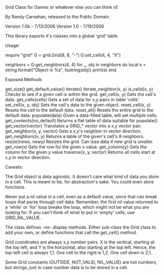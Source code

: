 Grid Class for Games or whatever else you can think of.

By Randy Carnahan, released to the Public Domain.

Version 1.0b - 7/13/2006
Version 1.0  - 7/19/2006

This library exports it's classes into a global 'grid'
table.

Usage:

require "grid"
G = grid.Grid(8, 8, "-")
G:set_cell(4, 4, "X")

neighbors = G:get_neighbors(4, 4)
for _, obj in neighbors do
  local s = string.format("Object is %s", tostring(obj))
  print(s)
end

Exposed Methods

  get_size()
  get_default_value()
  iterate()
  iterate_neighbor(x, y)
  is_valid(x, y)             Checks to see if a given cell is within the grid.
  get_cell(x, y)             Gets the cell's data.
  get_cells(cells)           Gets a set of data for x,y pairs in table 'cells'.
  set_cell(x, y, obj)        Sets the cell's data to the given object.
  reset_cell(x, y)           Resets the cell to the default data.
  reset_all()                Resets the entire grid to the default data.
  populate(data)             Given a data-filled table, will set multiple cells.
  get_contents(no_default)   Returns a flat table of data suitable for populate()
  get_vector(vector)         Translates a GRID_* vector into a x,y vector pair.
  get_neighbor(x, y, vector) Gets a x,y's neighbor in vector direction.
  get_neighbors(x, y)        Returns a table of the given's cell's 8 neighbors.
  resize(newx, newy)         Resizes the grid. Can lose data if new grid is smaller.
  get_row(x)                 Gets the row for the given x value.
  get_column(y)              Gets the column for the given y value
  traverse(x, y, vector)     Returns all cells start at x,y in vector direction.

Caveats:

  The Grid object is data agnostic.  It doesn't care what 
  kind of data you store in a cell. This is meant to be, 
  for abstraction's sake. You could even store functions.

  Never put a nil value in a cell, even as a default value,
  since that can break loops that parse through cell data.
  Remember, the first nil value returned to a 'while' or 
  'for' loop breaks the loop, which might not be what you 
  are looking for. If you can't think of what to put in 
  'empty' cells, use GRID_NIL_VALUE.

  The class defines -no- display methods. Either sub-class
  the Grid class to add your own, or define functions that
  call the get_cell() method.

  Grid coordinates are always x,y number pairs. X is the 
  vertical, starting at the top left, and Y is the 
  horizontal, also starting at the top left. Hence, the 
  top-left cell is always 1,1. One cell to the right is
  1,2. One cell down is 2,1.

  Some Grid constants (OUTSIDE, NOT_VALID, NIL_VALUE) are 
  not numbers, but strings, just in case number data is to 
  be stored in a cell.

